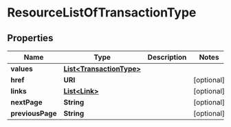 

# ResourceListOfTransactionType


## Properties

Name | Type | Description | Notes
------------ | ------------- | ------------- | -------------
**values** | [**List&lt;TransactionType&gt;**](TransactionType.md) |  | 
**href** | **URI** |  |  [optional]
**links** | [**List&lt;Link&gt;**](Link.md) |  |  [optional]
**nextPage** | **String** |  |  [optional]
**previousPage** | **String** |  |  [optional]



